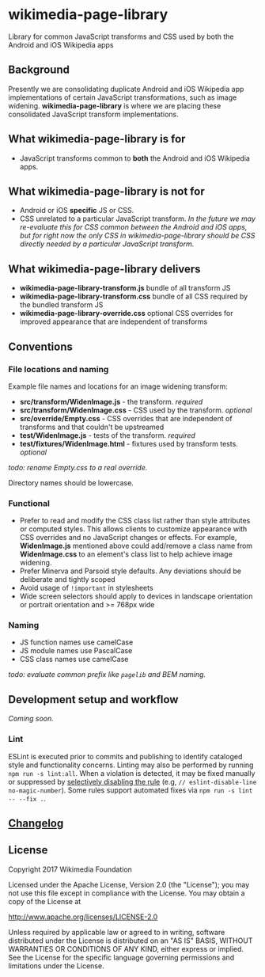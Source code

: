 # wikimedia-page-library
Library for common JavaScript transforms and CSS used by both the Android and iOS Wikipedia apps

## Background
Presently we are consolidating duplicate Android and iOS Wikipedia app implementations of certain JavaScript transformations, such as image widening. **wikimedia-page-library** is where we are placing these consolidated JavaScript transform implementations. 

## What wikimedia-page-library is for
* JavaScript transforms common to **both** the Android and iOS Wikipedia apps.

## What wikimedia-page-library is not for
* Android or iOS **specific** JS or CSS.
* CSS unrelated to a particular JavaScript transform. *In the future we may re-evaluate this for CSS common between the Android and iOS apps, but for right now the only CSS in wikimedia-page-library should be CSS directly needed by a particular JavaScript transform.*

## What wikimedia-page-library delivers
* **wikimedia-page-library-transform.js** bundle of all transform JS
* **wikimedia-page-library-transform.css** bundle of all CSS required by the bundled transform JS
* **wikimedia-page-library-override.css** optional CSS overrides for improved appearance that are independent of transforms

## Conventions

### File locations and naming

Example file names and locations for an image widening transform:
* **src/transform/WidenImage.js** - the transform. *required*
* **src/transform/WidenImage.css** - CSS used by the transform. *optional*
* **src/override/Empty.css** - CSS overrides that are independent of transforms and that couldn't be upstreamed
* **test/WidenImage.js** - tests of the transform. *required*
* **test/fixtures/WidenImage.html** - fixtures used by transform tests. *optional*

*todo: rename Empty.css to a real override.*

Directory names should be lowercase.

### Functional
- Prefer to read and modify the CSS class list rather than style attributes or
  computed styles. This allows clients to customize appearance with CSS
  overrides and no JavaScript changes or effects. For example, **WidenImage.js**
  mentioned above could add/remove a class name from **WidenImage.css** to an
  element's class list to help achieve image widening.
- Prefer Minerva and Parsoid style defaults. Any deviations should be deliberate
  and tightly scoped
- Avoid usage of `!important` in stylesheets
- Wide screen selectors should apply to devices in landscape orientation or
  portrait orientation and >= 768px wide

### Naming
- JS function names use camelCase
- JS module names use PascalCase
- CSS class names use camelCase

*todo: evaluate common prefix like `pagelib` and BEM naming.*

## Development setup and workflow
*Coming soon.*

### Lint
ESLint is executed prior to commits and publishing to identify cataloged style
and functionality concerns. Linting may also be performed by running
`npm run -s lint:all`. When a violation is detected, it may be fixed manually or
suppressed by [selectively disabling the rule] (e.g,
`// eslint-disable-line no-magic-number`). Some rules support automated fixes
via `npm run -s lint -- --fix .`.

[selectively disabling the rule]: http://eslint.org/docs/user-guide/configuring#disabling-rules-with-inline-comments

## [Changelog](changelog.md)

## License
Copyright 2017 Wikimedia Foundation

Licensed under the Apache License, Version 2.0 (the "License"); you may not use
this file except in compliance with the License. You may obtain a copy of the
License at

  http://www.apache.org/licenses/LICENSE-2.0

Unless required by applicable law or agreed to in writing, software distributed
under the License is distributed on an "AS IS" BASIS, WITHOUT WARRANTIES OR
CONDITIONS OF ANY KIND, either express or implied. See the License for the
specific language governing permissions and limitations under the License.
